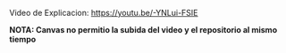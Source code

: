 Video de Explicacion: https://youtu.be/-YNLui-FSIE

**NOTA: Canvas no permitio la subida del video y el repositorio al mismo tiempo**
